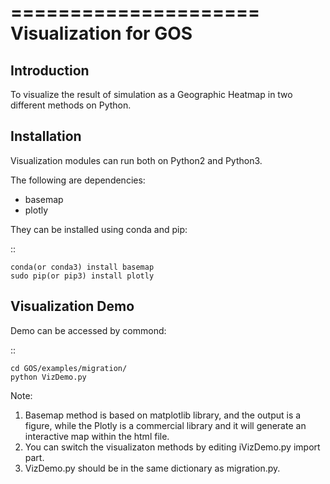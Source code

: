 =====================
Visualization for GOS
=====================

Introduction
------------

To visualize the result of simulation as a Geographic Heatmap in two different methods on Python.

Installation
------------

Visualization modules can run both on Python2 and Python3.

The following are dependencies:

- basemap
- plotly

They can be installed using conda and pip:

::

    conda(or conda3) install basemap
    sudo pip(or pip3) install plotly

Visualization Demo
------------------

Demo can be accessed by commond:

::

    cd GOS/examples/migration/
    python VizDemo.py

Note:
1. Basemap method is based on matplotlib library, and the output is a figure,
   while the Plotly is a commercial library and it will generate an interactive map within the html file.
2. You can switch the visualizaton methods by editing iVizDemo.py import part.
3. VizDemo.py should be in the same dictionary as migration.py.
